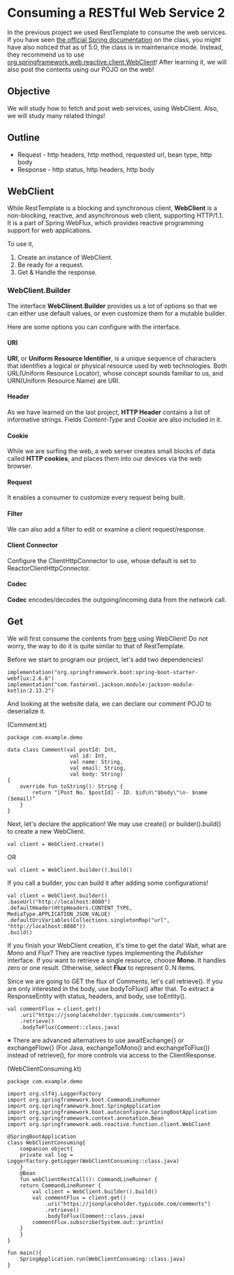 # Consuming a RESTful Web Service 2
In the previous project we used RestTemplate to consume the web services. If you have seen [the official Spring documentation](https://docs.spring.io/spring-framework/docs/current/javadoc-api/org/springframework/web/client/RestTemplate.html) on the class, you might have also noticed that as of 5.0, the class is in maintenance mode. Instead, they recommend us to use [org.springframework.web.reactive.client.WebClient](https://docs.spring.io/spring-framework/docs/current/javadoc-api/org/springframework/web/reactive/function/client/WebClient.html)! After learning it, we will also post the contents using our POJO on the web!

## Objective
We will study how to fetch and post web services, using WebClient. Also, we will study many related things!

## Outline
* Request - http headers, http method, requested url, bean type, http body
* Response - http status, http headers, http body

## WebClient
While RestTemplate is a blocking and synchronous client, **WebClient** is a non-blocking, reactive, and asynchronous web client, supporting HTTP/1.1. It is a part of Spring WebFlux, which provides reactive programming support for web applications.

To use it,
1. Create an instance of WebClient.
2. Be ready for a request.
3. Get & Handle the response.

### WebClient.Builder
The interface **WebClinent.Builder** provides us a lot of options so that we can either use default values, or even customize them for a mutable builder.

Here are some options you can configure with the interface.
#### URI
**URI**, or **Uniform Resource Identifier**, is a unique sequence of characters that identifies a logical or physical resource used by web technologies. Both URL(Uniform Resource Locator), whose concept sounds familiar to us, and URN(Uniform Resource Name) are URI.
#### Header
As we have learned on the last project, **HTTP Header** contains a list of informative strings. Fields *Content-Type* and *Cookie* are also included in it.
#### Cookie
While we are surfing the web, a web server creates small blocks of data called **HTTP cookies**, and places them into our devices via the web browser.
#### Request
It enables a consumer to customize every request being built.
#### Filter
We can also add a filter to edit or examine a client request/response.
#### Client Connector
Configure the ClientHttpConnector to use, whose default is set to ReactorClientHttpConnector.
#### Codec
**Codec** encodes/decodes the outgoing/incoming data from the network call.

## Get
We will first consume the contents from [here](https://jsonplaceholder.typicode.com/comments) using WebClient! Do not worry, the way to do it is quite similar to that of RestTemplate.

Before we start to program our project, let's add two dependencies!

	implementation("org.springframework.boot:spring-boot-starter-webflux:2.6.6")
	implementation("com.fasterxml.jackson.module:jackson-module-kotlin:2.13.2")

And looking at the website data, we can declare our comment POJO to deserialize it.

(Comment.kt)

    package com.example.demo

    data class Comment(val postId: Int,
                        val id: Int,
                        val name: String,
                        val email: String,
                        val body: String)
    {
        override fun toString(): String {
            return "[Post No. $postId] - ID. $id\n\"$body\"\n- $name ($email)"
        }
    }
    
Next, let's declare the application! We may use create() or builder().build() to create a new WebClient.

	val client = WebClient.create()
	
OR
	
	val client = WebClient.builder().build()

If you call a builder, you can build it after adding some configurations!

	val client = WebClient.builder()
	.baseUrl("http://localhost:8080")
	.defaultHeader(HttpHeaders.CONTENT_TYPE, MediaType.APPLICATION_JSON_VALUE)
	.defaultUriVariables(Collections.singletonMap("url", "http://localhost:8080"))
	.build()

If you finish your WebClient creation, it's time to get the data! Wait, what are *Mono* and *Flux*? They are reactive types implementing the *Publisher* interface. If you want to retrieve a single resource, choose **Mono**. It handles zero or one result. Otherwise, select **Flux** to represent 0..N items.

Since we are going to GET the flux of Comments, let's call retrieve(). If you are only interested in the body, use bodyToFlux() after that. To extract a ResponseEntity with status, headers, and body, use toEntity().

	val commentFlux = client.get()
		.uri("https://jsonplaceholder.typicode.com/comments")
		.retrieve()
		.bodyToFlux(Comment::class.java)

※ There are advanced alternatives to use awaitExchange{} or exchangeFlow{} (For Java, exchangeToMono() and exchangeToFlux()) instead of retrieve(), for more controls via access to the ClientResponse.



(WebClientConsuming.kt)

	package com.example.demo

	import org.slf4j.LoggerFactory
	import org.springframework.boot.CommandLineRunner
	import org.springframework.boot.SpringApplication
	import org.springframework.boot.autoconfigure.SpringBootApplication
	import org.springframework.context.annotation.Bean
	import org.springframework.web.reactive.function.client.WebClient

	@SpringBootApplication
	class WebClientConsuming{
	    companion object{
		private val log = LoggerFactory.getLogger(WebClientConsuming::class.java)
	    }
	    @Bean
	    fun webClientRestCall(): CommandLineRunner {
		return CommandLineRunner {
		    val client = WebClient.builder().build()
		    val commentFlux = client.get()
			    .uri("https://jsonplaceholder.typicode.com/comments")
			    .retrieve()
			    .bodyToFlux(Comment::class.java)
		    commentFlux.subscribe(System.out::println)
		}
	    }
	}

	fun main(){
	    SpringApplication.run(WebClientConsuming::class.java)
	}
